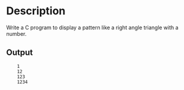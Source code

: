 # Description

Write a C program to display a pattern like a right angle triangle with a number.


## Output	    	
		1
		12
		123
		1234
